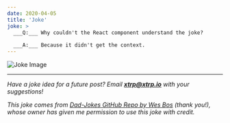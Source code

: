 ```yaml
---
date: 2020-04-05
title: 'Joke'
joke: >
  ___Q:___ Why couldn't the React component understand the joke?
  
  ___A:___ Because it didn't get the context.
---
```


![Joke Image](https://private.xtrp.io/projects/DailyDeveloperJokes/public_image_server/images/5e12596739999.png)

---
*Have a joke idea for a future post? Email **[xtrp@xtrp.io](mailto:xtrp@xtrp.io)** with your suggestions!*

*This joke comes from [Dad-Jokes GitHub Repo by Wes Bos](https://github.com/wesbos/dad-jokes) (thank you!), whose owner has given me permission to use this joke with credit.*

<!-- 
Joke text:
**Q:** Why couldn't the React component understand the joke?

**A:** Because it didn't get the context.
 -->

